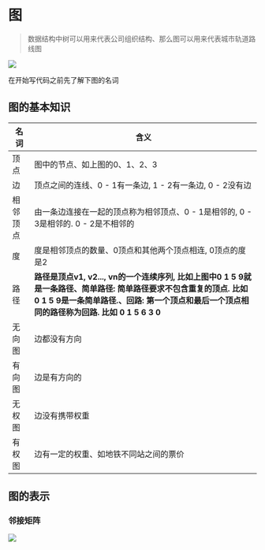 # 图

> 数据结构中树可以用来代表公司组织结构、那么图可以用来代表城市轨道路线图

![](D:/%E5%AD%A6%E4%B9%A0/%E5%AD%A6%E4%B9%A0%E7%AC%94%E8%AE%B0/StudyNotes/%E6%95%B0%E6%8D%AE%E7%BB%93%E6%9E%84/images/image-20220424145553970.png)

在开始写代码之前先了解下图的名词



## 图的基本知识

| 名词     | 含义                                                         |
| -------- | ------------------------------------------------------------ |
| 顶点     | 图中的节点、如上图的0、1、2、3                               |
| 边       | 顶点之间的连线、0 - 1有一条边, 1 - 2有一条边, 0 - 2没有边    |
| 相邻顶点 | 由一条边连接在一起的顶点称为相邻顶点、0 - 1是相邻的, 0 - 3是相邻的. 0 - 2是不相邻的 |
| 度       | 度是相邻顶点的数量、0顶点和其他两个顶点相连, 0顶点的度是2    |
| 路径     | **路径是顶点v1, v2..., vn的一个连续序列, 比如上图中0 1 5 9就是一条路径、简单路径: 简单路径要求不包含重复的顶点. 比如 0 1 5 9是一条简单路径.、回路: 第一个顶点和最后一个顶点相同的路径称为回路. 比如 0 1 5 6 3 0** |
| 无向图   | 边都没有方向                                                 |
| 有向图   | 边是有方向的                                                 |
| 无权图   | 边没有携带权重                                               |
| 有权图   | 边有一定的权重、如地铁不同站之间的票价                       |





## 图的表示

### 邻接矩阵

![](D:/%E5%AD%A6%E4%B9%A0/%E5%AD%A6%E4%B9%A0%E7%AC%94%E8%AE%B0/StudyNotes/%E6%95%B0%E6%8D%AE%E7%BB%93%E6%9E%84/images/image-20220424150655741.png)